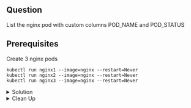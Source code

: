 ## Question

List the nginx pod with custom columns POD_NAME and POD_STATUS

## Prerequisites

Create 3 nginx pods

```
kubectl run nginx1 --image=nginx --restart=Never
kubectl run nginx2 --image=nginx --restart=Never
kubectl run nginx3 --image=nginx --restart=Never
```

<details>
<summary> Solution</summary>

```
kubectl get pods -o=custom-columns='POD_NAME:.metadata.name,POD_STATUS:.status.phase'
```
</details>

<details>
<summary> Clean Up</summary>

```
kubectl delete pod ngnix1 nginx2 ngnix3
```
</details>